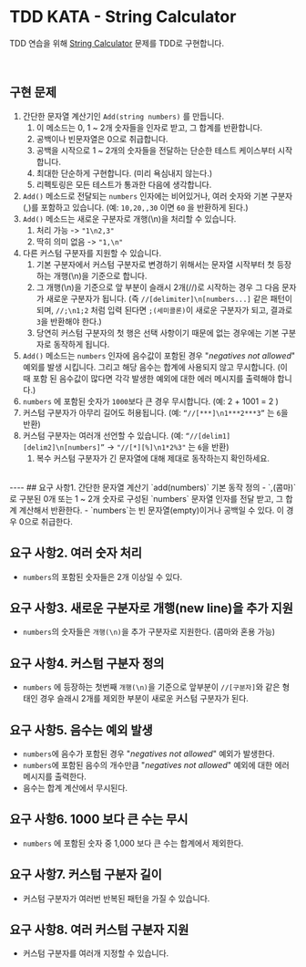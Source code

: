 # TDD KATA - String Calculator

TDD 연습을 위해 [String Calculator](http://osherove.com/tdd-kata-1/) 문제를 TDD로 구현합니다.

<br>

## 구현 문제
1. 간단한 문자열 계산기인 `Add(string numbers)` 를 만듭니다.
	1. 이 메소드는 0, 1 ~ 2개 숫자들을 인자로 받고, 그 합계를 반환합니다.
	2. 공백이나 빈문자열은 0으로 취급합니다.
	3. 공백을 시작으로 1 ~ 2개의 숫자들을 전달하는 단순한 테스트 케이스부터 시작합니다.
	4. 최대한 단순하게 구현합니다. (미리 욕심내지 않는다.)
	5. 리펙토링은 모든 테스트가 통과한 다음에 생각합니다.
2. `Add()` 메소드로 전달되는 `numbers` 인자에는 비어있거나, 여러 숫자와 기본 구분자(,)를 포함하고 있습니다.
(예: `10,20,,30` 이면 `60` 을 반환하게 된다.)
3. `Add()` 메소드는 새로운 구분자로 개행(\n)을 처리할 수 있습니다.
	1. 처리 가능 -> `"1\n2,3"`  
	2. 딱히 의미 없음 -> `"1,\n"`
4. 다른 커스텀 구분자를 지원할 수 있습니다.
	1. 기본 구분자에서 커스텀 구분자로 변경하기 위해서는 문자열 시작부터 첫 등장하는 개행(\n)을 기준으로 합니다. 
	2. 그 개행(\n)을 기준으로 앞 부분이 슬래시 2개(//)로 시작하는 경우 그 다음 문자가 새로운 구분자가 됩니다.
       (즉 `//[delimiter]\n[numbers...]` 같은 패턴이 되며, `//;\n1;2` 처럼 입력 된다면 `;(세미콜론)`이 새로운 구분자가 되고, 결과로 `3`을 반환해야 한다.)
	3. 당연히 커스텀 구분자의 첫 행은 선택 사항이기 때문에 없는 경우에는 기본 구분자로 동작하게 됩니다.
5. `Add()` 메소드는 `numbers` 인자에 음수값이 포함된 경우 "_negatives not allowed_" 예외를 발생 시킵니다. 그리고  해당 음수는 합계에 사용되지 않고 무시합니다.
(이 때 포함 된 음수값이 많다면 각각 발생한 예외에 대한 에러 메시지를 출력해야 합니다.)
6. `numbers` 에 포함된 숫자가 `1000`보다 큰 경우 무시합니다. (예: 2 + 1001 = 2 )
7. 커스텀 구분자가 아무리 길어도 허용됩니다. (예: `“//[***]\n1***2***3”` 는 `6`을 반환)
8. 커스텀 구분자는 여러개 선언할 수 있습니다.  (예: `“//[delim1][delim2]\n[numbers]”` -> `"//[*][%]\n1*2%3"`  는 `6`을 반환)
	1. 복수 커스텀 구분자가 긴 문자열에 대해 제대로 동작하는지 확인하세요.

<br>
----
## 요구 사항1. 간단한 문자열 계산기 `add(numbers)` 기본 동작 정의
- `,(콤마)` 로 구분된 0개 또는 1 ~ 2개 숫자로 구성된 `numbers` 문자열 인자를 전달 받고, 그 합계 계산해서 반환한다.
- `numbers`는 빈 문자열(empty)이거나 공백일 수 있다. 이 경우 0으로 취급한다.

## 요구 사항2. 여러 숫자 처리
- `numbers`의 포함된 숫자들은 2개 이상일 수 있다.

## 요구 사항3. 새로운 구분자로 개행(new line)을 추가 지원
- `numbers`의 숫자들은 `개행(\n)`을 추가 구분자로 지원한다. (콤마와 혼용 가능)

## 요구 사항4. 커스텀 구분자 정의
- `numbers` 에 등장하는 첫번째 `개행(\n)`을 기준으로 앞부분이 `//[구분자]`와 같은 형태인 경우 슬래시 2개를 제외한 부분이 새로운 커스텀 구분자가 된다.


## 요구 사항5. 음수는 예외 발생
- `numbers`에 음수가 포함된 경우 "_negatives not allowed_" 예외가 발생한다.
- `numbers`에 포함된 음수의 개수만큼 "_negatives not allowed_" 예외에 대한 에러 메시지를 출력한다.
- 음수는 합계 계산에서 무시된다.

## 요구 사항6. 1000 보다 큰 수는 무시
- `numbers` 에 포함된 숫자 중 1,000 보다 큰 수는 합계에서 제외한다.

## 요구 사항7. 커스텀 구분자 길이
- 커스텀 구분자가 여러번 반복된 패턴을 가질 수 있습니다. 

## 요구 사항8. 여러 커스텀 구분자 지원
- 커스텀 구분자를 여러개 지정할 수 있습니다.

